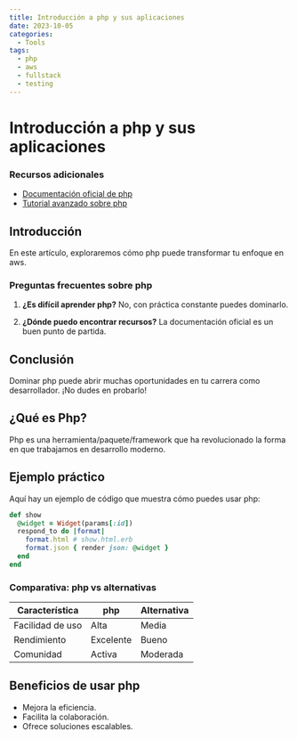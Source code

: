 ```yaml
---
title: Introducción a php y sus aplicaciones
date: 2023-10-05
categories: 
  - Tools
tags:
  - php
  - aws
  - fullstack
  - testing
---
```


# Introducción a php y sus aplicaciones

### Recursos adicionales

- [Documentación oficial de php](https://example.com)
- [Tutorial avanzado sobre php](https://example.com/tutorial)

## Introducción

En este artículo, exploraremos cómo php puede transformar tu enfoque en aws.

### Preguntas frecuentes sobre php

1. **¿Es difícil aprender php?**
   No, con práctica constante puedes dominarlo.

2. **¿Dónde puedo encontrar recursos?**
   La documentación oficial es un buen punto de partida.

## Conclusión

Dominar php puede abrir muchas oportunidades en tu carrera como desarrollador. ¡No dudes en probarlo!

## ¿Qué es Php?

Php es una herramienta/paquete/framework que ha revolucionado la forma en que trabajamos en desarrollo moderno.

## Ejemplo práctico

Aquí hay un ejemplo de código que muestra cómo puedes usar php:

```ruby
def show
  @widget = Widget(params[:id])
  respond_to do |format|
    format.html # show.html.erb
    format.json { render json: @widget }
  end
end
```

### Comparativa: php vs alternativas

| Característica | php | Alternativa |
|---------------|-------------|------------|
| Facilidad de uso | Alta | Media |
| Rendimiento | Excelente | Bueno |
| Comunidad | Activa | Moderada |

## Beneficios de usar php

- Mejora la eficiencia.
- Facilita la colaboración.
- Ofrece soluciones escalables.